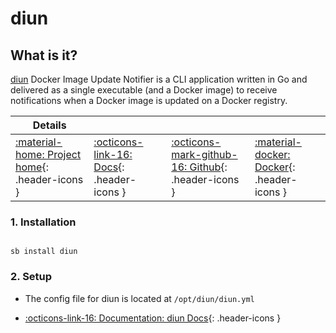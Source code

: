 # diun

## What is it?

[diun](https://crazymax.dev/diun/) Docker Image Update Notifier is a CLI application written in Go and delivered as a single executable (and a Docker image) to receive notifications when a Docker image is updated on a Docker registry.

| Details     |             |             |             |
|-------------|-------------|-------------|-------------|
| [:material-home: Project home](https://crazymax.dev/diun){: .header-icons } | [:octicons-link-16: Docs](https://crazymax.dev/diun/notif/discord){: .header-icons } | [:octicons-mark-github-16: Github](https://github.com/crazy-max/diun){: .header-icons } | [:material-docker: Docker](https://hub.docker.com/r/crazymax/diun){: .header-icons }|

### 1. Installation

``` shell

sb install diun

```

### 2. Setup

- The config file for diun is located at `/opt/diun/diun.yml`

- [:octicons-link-16: Documentation: diun Docs](https://crazymax.dev/diun/notif/discord){: .header-icons }
